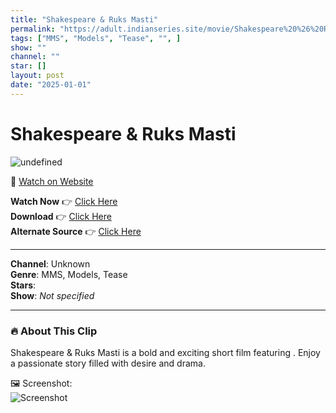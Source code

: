 ```yaml
---
title: "Shakespeare & Ruks Masti"
permalink: "https://adult.indianseries.site/movie/Shakespeare%20%26%20Ruks%20Masti"
tags: ["MMS", "Models", "Tease", "", ]
show: ""
channel: ""
star: []
layout: post
date: "2025-01-01"
---
```


# Shakespeare & Ruks Masti

![undefined](https://desisins.com/wp-content/uploads/2024/08/Shakespeare-n-Ruks-DesiSins.com_.jpg)

🔗 [Watch on Website](https://adult.indianseries.site/movie/Shakespeare%20%26%20Ruks%20Masti)

**Watch Now** 👉 [Click Here](https://adult.indianseries.site/movie/Shakespeare%20%26%20Ruks%20Masti)  
**Download** 👉 [Click Here](https://adult.indianseries.site/movie/Shakespeare%20%26%20Ruks%20Masti)  
**Alternate Source** 👉 [Click Here](https://adult.indianseries.site/movie/Shakespeare%20%26%20Ruks%20Masti)

---

**Channel**: Unknown  
**Genre**: MMS, Models, Tease  
**Stars**:   
**Show**: *Not specified*

---

### 🔥 About This Clip

Shakespeare & Ruks Masti is a bold and exciting short film featuring . Enjoy a passionate story filled with desire and drama.
 
🖼️ Screenshot:  
![Screenshot](https://desisins.com/wp-content/uploads/2024/08/Shakespeare-n-Ruks-DesiSins.com_.jpg)
